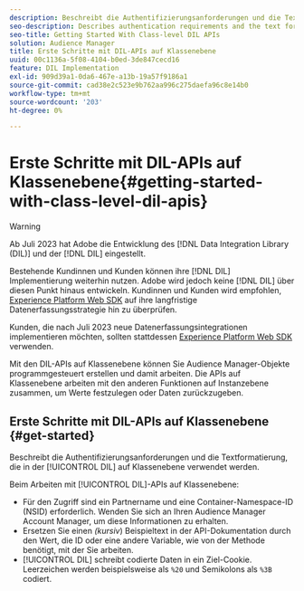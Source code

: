 ```yaml
---
description: Beschreibt die Authentifizierungsanforderungen und die Textformatierung, die in der DIL-Dokumentation auf Klassenebene verwendet werden.
seo-description: Describes authentication requirements and the text formatting used in the class-level DIL documentation.
seo-title: Getting Started With Class-level DIL APIs
solution: Audience Manager
title: Erste Schritte mit DIL-APIs auf Klassenebene
uuid: 00c1136a-5f08-4104-b0ed-3de847cecd16
feature: DIL Implementation
exl-id: 909d39a1-0da6-467e-a13b-19a57f9186a1
source-git-commit: cad38e2c523e9b762aa996c275daefa96c8e14b0
workflow-type: tm+mt
source-wordcount: '203'
ht-degree: 0%

---
```


# Erste Schritte mit DIL-APIs auf Klassenebene{#getting-started-with-class-level-dil-apis}

>[!WARNING]
>
>Ab Juli 2023 hat Adobe die Entwicklung des [!DNL Data Integration Library (DIL)] und der [!DNL DIL] eingestellt.
>
>Bestehende Kundinnen und Kunden können ihre [!DNL DIL] Implementierung weiterhin nutzen. Adobe wird jedoch keine [!DNL DIL] über diesen Punkt hinaus entwickeln. Kundinnen und Kunden wird empfohlen, [Experience Platform Web SDK](https://experienceleague.adobe.com/docs/experience-platform/edge/home.html?lang=en) auf ihre langfristige Datenerfassungsstrategie hin zu überprüfen.
>
>Kunden, die nach Juli 2023 neue Datenerfassungsintegrationen implementieren möchten, sollten stattdessen [Experience Platform Web SDK](https://experienceleague.adobe.com/docs/experience-platform/edge/home.html?lang=en) verwenden.

Mit den DIL-APIs auf Klassenebene können Sie Audience Manager-Objekte programmgesteuert erstellen und damit arbeiten. Die APIs auf Klassenebene arbeiten mit den anderen Funktionen auf Instanzebene zusammen, um Werte festzulegen oder Daten zurückzugeben.

## Erste Schritte mit DIL-APIs auf Klassenebene {#get-started}

Beschreibt die Authentifizierungsanforderungen und die Textformatierung, die in der [!UICONTROL DIL] auf Klassenebene verwendet werden.

<!-- 

c_class_start.xml

 -->

Beim Arbeiten mit [!UICONTROL DIL]-APIs auf Klassenebene:

* Für den Zugriff sind ein Partnername und eine Container-Namespace-ID (NSID) erforderlich. Wenden Sie sich an Ihren Audience Manager Account Manager, um diese Informationen zu erhalten.
* Ersetzen Sie einen *(kursiv*) Beispieltext in der API-Dokumentation durch den Wert, die ID oder eine andere Variable, wie von der Methode benötigt, mit der Sie arbeiten.
* [!UICONTROL DIL] schreibt codierte Daten in ein Ziel-Cookie. Leerzeichen werden beispielsweise als `%20` und Semikolons als `%3B` codiert.
